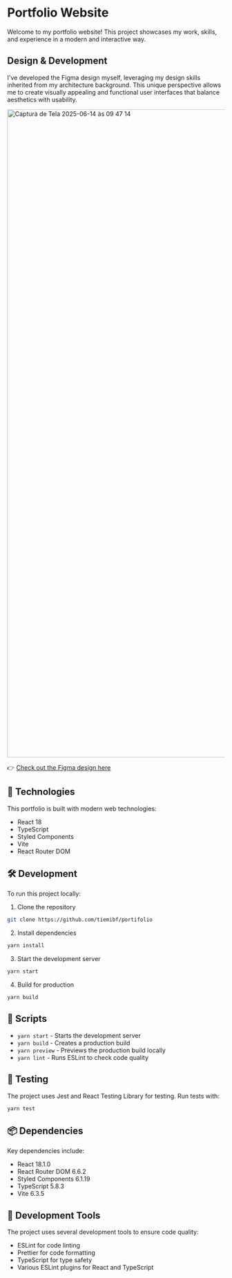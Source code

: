 # Portfolio Website

Welcome to my portfolio website! This project showcases my work, skills, and experience in a modern and interactive way.

## Design & Development

I've developed the Figma design myself, leveraging my design skills inherited from my architecture background. This unique perspective allows me to create visually appealing and functional user interfaces that balance aesthetics with usability.

<img width="1502" alt="Captura de Tela 2025-06-14 às 09 47 14" src="https://github.com/user-attachments/assets/2d3e8cec-1a37-4c76-a48d-5900853510f3" />


👉 [Check out the Figma design here](https://www.figma.com/design/prAPDQy5CtnEc0pk6eOZOV/My-Portifolio?node-id=0-1&m=dev&t=7pKuVQG9E6ae1zbQ-1)

## 🚀 Technologies

This portfolio is built with modern web technologies:

- React 18
- TypeScript
- Styled Components
- Vite
- React Router DOM

## 🛠️ Development

To run this project locally:

1. Clone the repository
```bash
git clone https://github.com/tiemibf/portifolio
```

2. Install dependencies
```bash
yarn install
```

3. Start the development server
```bash
yarn start
```

4. Build for production
```bash
yarn build
```

## 📝 Scripts

- `yarn start` - Starts the development server
- `yarn build` - Creates a production build
- `yarn preview` - Previews the production build locally
- `yarn lint` - Runs ESLint to check code quality

## 🧪 Testing

The project uses Jest and React Testing Library for testing. Run tests with:

```bash
yarn test
```

## 📦 Dependencies

Key dependencies include:
- React 18.1.0
- React Router DOM 6.6.2
- Styled Components 6.1.19
- TypeScript 5.8.3
- Vite 6.3.5

## 🔧 Development Tools

The project uses several development tools to ensure code quality:
- ESLint for code linting
- Prettier for code formatting
- TypeScript for type safety
- Various ESLint plugins for React and TypeScript
